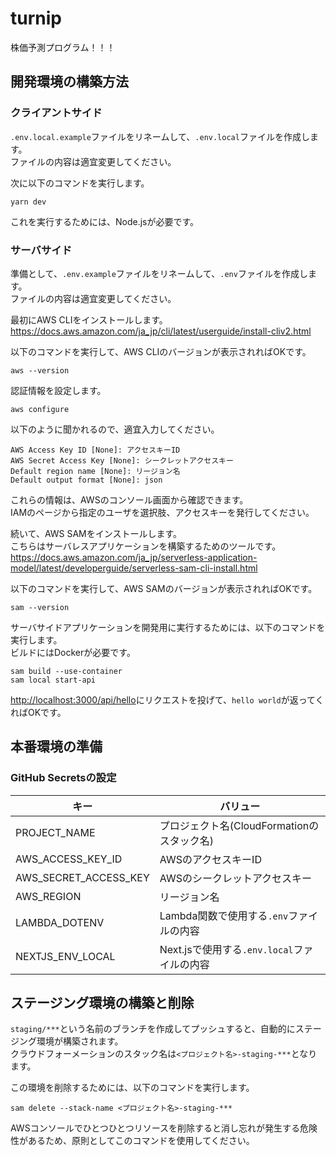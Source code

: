 # turnip

株価予測プログラム！！！  

## 開発環境の構築方法

### クライアントサイド

`.env.local.example`ファイルをリネームして、`.env.local`ファイルを作成します。  
ファイルの内容は適宜変更してください。  

次に以下のコマンドを実行します。  

```shell
yarn dev
```

これを実行するためには、Node.jsが必要です。  

### サーバサイド

準備として、`.env.example`ファイルをリネームして、`.env`ファイルを作成します。  
ファイルの内容は適宜変更してください。  

最初にAWS CLIをインストールします。  
<https://docs.aws.amazon.com/ja_jp/cli/latest/userguide/install-cliv2.html>  

以下のコマンドを実行して、AWS CLIのバージョンが表示されればOKです。  

```shell
aws --version
```

認証情報を設定します。  

```shell
aws configure
```

以下のように聞かれるので、適宜入力してください。

```shell
AWS Access Key ID [None]: アクセスキーID
AWS Secret Access Key [None]: シークレットアクセスキー
Default region name [None]: リージョン名
Default output format [None]: json
```

これらの情報は、AWSのコンソール画面から確認できます。  
IAMのページから指定のユーザを選択肢、アクセスキーを発行してください。  

続いて、AWS SAMをインストールします。  
こちらはサーバレスアプリケーションを構築するためのツールです。  
<https://docs.aws.amazon.com/ja_jp/serverless-application-model/latest/developerguide/serverless-sam-cli-install.html>  

以下のコマンドを実行して、AWS SAMのバージョンが表示されればOKです。  

```shell
sam --version
```

サーバサイドアプリケーションを開発用に実行するためには、以下のコマンドを実行します。  
ビルドにはDockerが必要です。  

```shell
sam build --use-container
sam local start-api
```

<http://localhost:3000/api/hello>にリクエストを投げて、`hello world`が返ってくればOKです。  

## 本番環境の準備

### GitHub Secretsの設定

| キー | バリュー |
| --- | --- |
| PROJECT_NAME | プロジェクト名(CloudFormationのスタック名) |
| AWS_ACCESS_KEY_ID | AWSのアクセスキーID |
| AWS_SECRET_ACCESS_KEY | AWSのシークレットアクセスキー |
| AWS_REGION | リージョン名 |
| LAMBDA_DOTENV | Lambda関数で使用する`.env`ファイルの内容 |
| NEXTJS_ENV_LOCAL | Next.jsで使用する`.env.local`ファイルの内容 |

## ステージング環境の構築と削除

`staging/***`という名前のブランチを作成してプッシュすると、自動的にステージング環境が構築されます。  
クラウドフォーメーションのスタック名は`<プロジェクト名>-staging-***`となります。  

この環境を削除するためには、以下のコマンドを実行します。  

```shell
sam delete --stack-name <プロジェクト名>-staging-***
```

AWSコンソールでひとつひとつリソースを削除すると消し忘れが発生する危険性があるため、原則としてこのコマンドを使用してください。  
